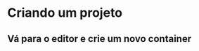 # Criando um projeto

## Vá para o editor e crie um novo container

<!-- DOING -->
<!-- Clique no botão "Editor". Deve abrir o assistente de conexão (Connection Wizard) - se isso não acontecer, você pode encontrá-lo em File/New Connection/Container.

Na janela do Connection Wizard, dê o nome "afropython" a seu projeto e use a caixa de busca (search stack) para pesquisar por python3. Apareceram várias opções, né? Então, para que tudo dê certinho, vamos nos certificar de escolher aquela que diz "Python 3" **E** "Ubuntu 14.04". Ou seja, vamos utilizar um computador que já tem o GNU/Linux Ubuntu instalado, com a versão mais recente do Python. Após selecionar corretamente, clique em "Create" (você pode ter de usar a barra de rolagem para encontrar esse botão, que fica lá embaixo).

![criacao_do_container](criacao_do_container.png) -->